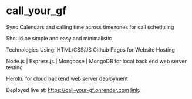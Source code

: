 # call_your_gf


Sync Calendars and calling time across timezones for call scheduling

Should be simple and easy and minimalistic

Technologies Using: HTML/CSS/JS 
Github Pages for Website Hosting

Node.js | Express.js | Mongoose | MongoDB for local back end web server testing

Heroku for cloud backend web server deployment

Deployed live at: https://call-your-gf.onrender.com [link](https://call-your-gf.onrender.com).
